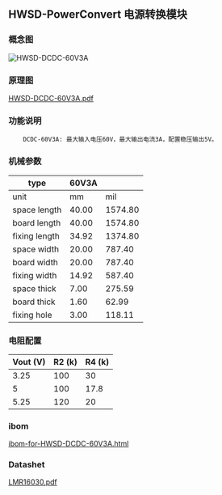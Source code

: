 ## HWSD-PowerConvert 电源转换模块

### 概念图

![HWSD-DCDC-60V3A](HWSD-DCDC-60V3A.PNG)

### 原理图

[HWSD-DCDC-60V3A.pdf](HWSD-DCDC-60V3A.pdf) 

### 功能说明

		DCDC-60V3A: 最大输入电压60V，最大输出电流3A，配置稳压输出5V。

### 机械参数

| type          | 60V3A |         |
| ------------- | ----- | ------- |
| unit          | mm    | mil     |
| space length  | 40.00 | 1574.80 |
| board length  | 40.00 | 1574.80 |
| fixing length | 34.92 | 1374.80 |
| space width   | 20.00 | 787.40  |
| board width   | 20.00 | 787.40  |
| fixing width  | 14.92 | 587.40  |
| space thick   | 7.00  | 275.59  |
| board thick   | 1.60  | 62.99   |
| fixing hole   | 3.00  | 118.11  |

### 电阻配置

| Vout (V) | R2 (k) | R4 (k) |
| -------- | ------ | ------ |
| 3.25     | 100    | 30     |
| 5        | 100    | 17.8   |
| 5.25     | 120    | 20     |

### ibom

 [ibom-for-HWSD-DCDC-60V3A.html](ibom-for-HWSD-DCDC-60V3A.html) 

### Datashet

 [LMR16030.pdf](LMR16030.pdf) 
